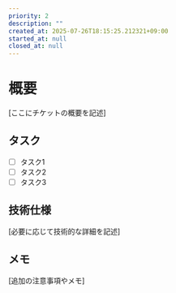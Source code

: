 ```yaml
---
priority: 2
description: ""
created_at: 2025-07-26T18:15:25.212321+09:00
started_at: null
closed_at: null
---
```


# 概要

[ここにチケットの概要を記述]

## タスク
- [ ] タスク1
- [ ] タスク2
- [ ] タスク3

## 技術仕様

[必要に応じて技術的な詳細を記述]

## メモ

[追加の注意事項やメモ]